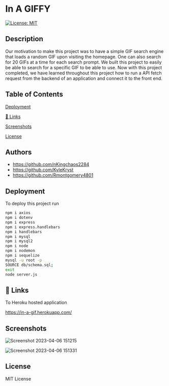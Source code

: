 # In A GIFFY #

[![License: MIT](https://img.shields.io/badge/License-MIT-yellow.svg)](https://opensource.org/licenses/MIT)

## Description ##

Our motivation to make this project was to have a simple GIF search engine that loads a random GIF upon visiting the homepage. One can also search for 20 GIFs at a time for each search prompt. We built this project to easily be able to search for a specific GIF to be able to use. Now with this project completed, we have learned throughout this project how to run a API fetch request from the backend of an application and connect it to the front end.

## Table of Contents ##

[Deployment][deployment]

[deployment]: https://github.com/bananas-pajamas/blob/main/README.md#installation

[🔗 Links][🔗 links]

[🔗 links]: https://github.com/bananas-pajamas/blob/main/README.md#🔗links

[Screenshots][screenshots]

[screenshots]: https://github.com//bananas-pajamas/blob/main/README.md#screenshots

[License][license]

[license]: https://github.com//bananas-pajamas/blob/main/README.md#license

## Authors ##

- https://github.com/nKingchaos2284
- https://github.com/KyleKryst
- https://github.com/Rmontgomery4801

## Deployment ##

To deploy this project run

```bash
npm i axios
npm i dotenv
npm i express
npm i express.handlebars
npm i handlebars
npm i mysql
npm i mysql2
npm i node
npm i nodemon
npm i sequelize
mysql -u root -p
SOURCE db/schema.sql;
exit
node server.js
```

## 🔗 Links ##

To Heroku hosted application

https://in-a-gif.herokuapp.com/

## Screenshots ##

![Screenshot 2023-04-06 151215](https://user-images.githubusercontent.com/119367684/230516845-d81774fa-caf9-439b-8b44-400235438013.png)

![Screenshot 2023-04-06 151331](https://user-images.githubusercontent.com/119367684/230516886-02aca9b0-8000-4ede-9b25-761ec54f4e84.png)

## License ##

MIT License
